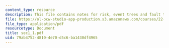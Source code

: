 ```yaml
---
content_type: resource
description: This file contains notes for risk, event trees and fault trees.
file: https://ol-ocw-studio-app-production.s3.amazonaws.com/courses/22-38-probability-and-its-applications-to-reliability-quality-control-and-risk-assessment-fall-2005/79ab475248104e70d5c6ba1430df4965_sec1_1.pdf
file_type: application/pdf
resourcetype: Document
title: sec1_1.pdf
uid: 79ab4752-4810-4e70-d5c6-ba1430df4965
---
```

